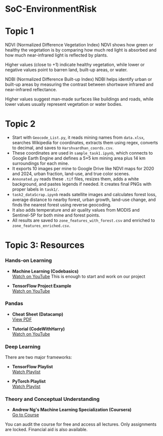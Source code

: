 # SoC-EnvironmentRisk

# Topic 1
NDVI (Normalized Difference Vegetation Index)
NDVI shows how green or healthy the vegetation is by comparing how much red light is absorbed and how much near-infrared light is reflected by plants.

Higher values (close to +1) indicate healthy vegetation, while lower or negative values point to barren land, built-up areas, or water.

NDBI (Normalized Difference Built-up Index)
NDBI helps identify urban or built-up areas by measuring the contrast between shortwave infrared and near-infrared reflectance.

Higher values suggest man-made surfaces like buildings and roads, while lower values usually represent vegetation or water bodies.

# Topic 2
- Start with `Geocode_List.py`, it reads mining names from `data.xlsx`, searches Wikipedia for coordinates, extracts them using regex, converts to decimal, and saves to `Harshvardhan_coords.csv`.  
- These coordinates are used in `sample_task1.ipynb`, which connects to Google Earth Engine and defines a 5×5 km mining area plus 14 km surroundings for each mine.  
- It exports 10 images per mine to Google Drive like NDVI maps for 2020 and 2024, urban fraction, land-use, and true color scenes.  
- `Annonated.py` reads these `.tif` files, resizes them, adds a white background, and pastes legends if needed. It creates final PNGs with proper labels in `task1/`.  
- `task2_dataScrap.ipynb` reads satellite images and calculates forest loss, average distance to nearby forest, urban growth, land-use change, and finds the nearest forest using reverse geocoding.  
- It also adds temperature and air quality values from MODIS and Sentinel-5P for both mine and forest points.  
- All results are saved to `zone_features_with_forest.csv` and enriched to `zone_features_enriched.csv`.

# Topic 3: Resources

### Hands-on Learning

- **Machine Learning (Codebasics)**  
  [Watch on YouTube](https://youtu.be/i_LwzRVP7bg?si=XzBY1XZMLbkDQHyq)
  This is enough to start and work on our project 

- **TensorFlow Project Example**  
  [Watch on YouTube](https://youtu.be/VtRLrQ3Ev-U?si=35fxQsChnnU1I3zs)

### Pandas

- **Cheat Sheet (Datacamp)**  
  [View PDF](https://media.datacamp.com/legacy/image/upload/v1676302204/Marketing/Blog/Pandas_Cheat_Sheet.pdf)

- **Tutorial (CodeWithHarry)**  
  [Watch on YouTube](https://youtu.be/RhEjmHeDNoA?si=r0cOV8U6zYUBRsqa)

### Deep Learning

There are two major frameworks:

- **TensorFlow Playlist**  
  [Watch Playlist](https://youtube.com/playlist?list=PLhhyoLH6IjfxVOdVC1P1L5z5azs0XjMsb&si=Xn0LTOONl5vmH_2h)

- **PyTorch Playlist**  
  [Watch Playlist](https://www.youtube.com/playlist?list=PLqnslRFeH2UrcDBWF5mfPGpqQDSta6VK4)

### Theory and Conceptual Understanding

- **Andrew Ng's Machine Learning Specialization (Coursera)**  
  [Go to Course](https://www.coursera.org/specializations/machine-learning-introduction)

You can audit the course for free and access all lectures. Only assignments are locked. Financial aid is also available.
